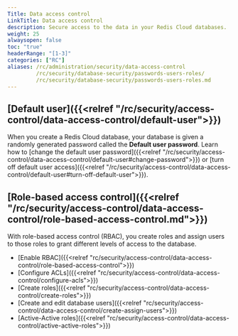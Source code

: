 ```yaml
---
Title: Data access control
LinkTitle: Data access control
description: Secure access to the data in your Redis Cloud databases.
weight: 25
alwaysopen: false
toc: "true"
headerRange: "[1-3]"
categories: ["RC"]
aliases: /rc/administration/security/data-access-control
         /rc/security/database-security/passwords-users-roles/
         /rc/security/database-security/passwords-users-roles.md
---
```


## [Default user]({{<relref "/rc/security/access-control/data-access-control/default-user">}})

When you create a Redis Cloud database, your database is given a randomly generated password called the **Default user password**. Learn how to [change the default user password]({{<relref "/rc/security/access-control/data-access-control/default-user#change-password">}}) or [turn off default user access]({{<relref "/rc/security/access-control/data-access-control/default-user#turn-off-default-user">}}).

## [Role-based access control]({{<relref "/rc/security/access-control/data-access-control/role-based-access-control.md">}})

With role-based access control (RBAC), you create roles and assign users to those roles to grant different levels of access to the database.

- [Enable RBAC]({{<relref "rc/security/access-control/data-access-control/role-based-access-control">}})
- [Configure ACLs]({{<relref "rc/security/access-control/data-access-control/configure-acls">}})
- [Create roles]({{<relref "rc/security/access-control/data-access-control/create-roles">}})
- [Create and edit database users]({{<relref "rc/security/access-control/data-access-control/create-assign-users">}})
- [Active-Active roles]({{<relref "rc/security/access-control/data-access-control/active-active-roles">}})